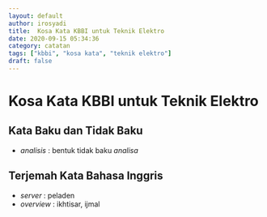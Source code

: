 ```yaml
---
layout: default
author: irosyadi
title:  Kosa Kata KBBI untuk Teknik Elektro
date: 2020-09-15 05:34:36
category: catatan
tags: ["kbbi", "kosa kata", "teknik elektro"]
draft: false
---
```


# Kosa Kata KBBI untuk Teknik Elektro

## Kata Baku dan Tidak Baku
- *analisis* : bentuk tidak baku *analisa*

## Terjemah Kata Bahasa Inggris
- *server* : peladen
- *overview* : ikhtisar, ijmal